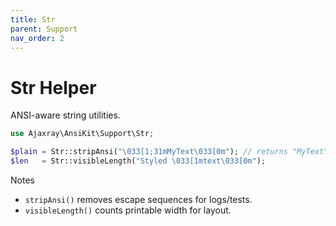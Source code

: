 ```yaml
---
title: Str
parent: Support
nav_order: 2
---
```


# Str Helper

ANSI-aware string utilities.

```php
use Ajaxray\AnsiKit\Support\Str;

$plain = Str::stripAnsi("\033[1;31mMyText\033[0m"); // returns "MyText"
$len   = Str::visibleLength("Styled \033[1mtext\033[0m");
```

Notes
- `stripAnsi()` removes escape sequences for logs/tests.
- `visibleLength()` counts printable width for layout.
